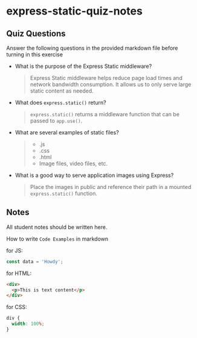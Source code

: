 # express-static-quiz-notes

## Quiz Questions

Answer the following questions in the provided markdown file before turning in this exercise

- What is the purpose of the Express Static middleware?

  > Express Static middleware helps reduce page load times and network bandwidth consumption. It allows us to only serve large static content as needed.

- What does `express.static()` return?

  > `express.static()` returns a middleware function that can be passed to `app.use()`.

- What are several examples of static files?

  > - .js
  > - .css
  > - .html
  > - Image files, video files, etc.

- What is a good way to serve application images using Express?

  > Place the images in public and reference their path in a mounted `express.static()` function.

## Notes

All student notes should be written here.

How to write `Code Examples` in markdown

for JS:

```javascript
const data = 'Howdy';
```

for HTML:

```html
<div>
  <p>This is text content</p>
</div>
```

for CSS:

```css
div {
  width: 100%;
}
```
